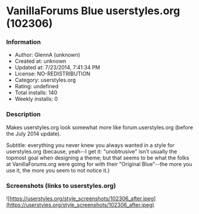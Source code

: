 # VanillaForums Blue userstyles.org (102306)

### Information
- Author: GlennA (unknown)
- Created at: unknown
- Updated at: 7/23/2014, 7:41:34 PM
- License: NO-REDISTRIBUTION
- Category: userstyles.org
- Rating: undefined
- Total installs: 140
- Weekly installs: 0


### Description
Makes userstyles.org look somewhat more like forum.userstyles.org (before the July 2014 update).

Subtitle: everything you never knew you always wanted in a style for userstyles.org (because, yeah--I get it: "unobtrusive" isn't usually the topmost goal when designing a theme; but that seems to be what the folks at VanillaForums.org were going for with their "Original Blue"--the more you use it, the more you seem to not notice it.)


### Screenshots (links to userstyles.org)
![https://userstyles.org/style_screenshots/102306_after.jpeg](https://userstyles.org/style_screenshots/102306_after.jpeg)


